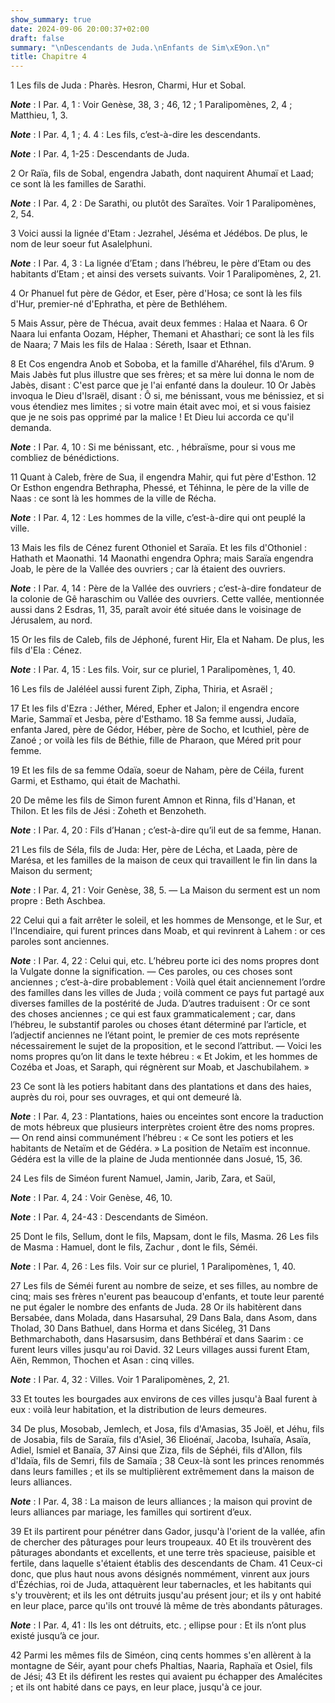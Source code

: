 ```yaml
---
show_summary: true
date: 2024-09-06 20:00:37+02:00
draft: false
summary: "\nDescendants de Juda.\nEnfants de Sim\xE9on.\n"
title: Chapitre 4
---
```





1 Les fils de Juda : Pharès. Hesron, Charmi, Hur et Sobal.

***Note*** :  I Par. 4, 1 : Voir Genèse, 38, 3 ; 46, 12 ; 1 Paralipomènes, 2, 4 ; Matthieu, 1, 3.

***Note*** :  I Par. 4, 1 ; 4. 4 : Les fils, c’est-à-dire les descendants.

***Note*** :  I Par. 4, 1-25 : Descendants de Juda.

2 Or Raïa, fils de Sobal, engendra Jabath, dont naquirent Ahumaï et Laad; ce sont là les familles de Sarathi.

***Note*** :  I Par. 4, 2 : De Sarathi, ou plutôt des Saraïtes. Voir 1 Paralipomènes, 2, 54.


3 Voici aussi la lignée d'Etam : Jezrahel, Jéséma et Jédébos. De plus, le nom de leur soeur fut Asalelphuni.

***Note*** :  I Par. 4, 3 : La lignée d’Etam ; dans l’hébreu, le père d’Etam ou des habitants d’Etam ; et ainsi des versets suivants. Voir 1 Paralipomènes, 2, 21.

4 Or Phanuel fut père de Gédor, et Eser, père d'Hosa; ce sont là les fils d'Hur, premier-né d'Ephratha, et père de Bethléhem.


5 Mais Assur, père de Thécua, avait deux femmes : Halaa et Naara. 6 Or Naara lui enfanta Oozam, Hépher, Themani et Ahasthari; ce sont là les fils de Naara; 7 Mais les fils de Halaa : Séreth, Isaar et Ethnan.


8 Et Cos engendra Anob et Soboba, et la famille d'Aharéhel, fils d'Arum. 9 Mais Jabès fut plus illustre que ses frères; et sa mère lui donna le nom de Jabès, disant : C'est parce que je l'ai enfanté dans la douleur. 10 Or Jabès invoqua le Dieu d'Israël, disant : Ô si, me bénissant, vous me bénissiez, et si vous étendiez mes limites ; si votre main était avec moi, et si vous faisiez que je ne sois pas opprimé par la malice ! Et Dieu lui accorda ce qu'il demanda.

***Note*** :  I Par. 4, 10 : Si me bénissant, etc. , hébraïsme, pour si vous me combliez de bénédictions.


11 Quant à Caleb, frère de Sua, il engendra Mahir, qui fut père d'Esthon. 12 Or Esthon engendra Bethrapha, Phessé, et Téhinna, le père de la ville de Naas : ce sont là les hommes de la ville de Récha.

***Note*** :  I Par. 4, 12 : Les hommes de la ville, c’est-à-dire qui ont peuplé la ville.


13 Mais les fils de Cénez furent Othoniel et Saraïa. Et les fils d'Othoniel : Hathath et Maonathi. 14 Maonathi engendra Ophra; mais Saraïa engendra Joab, le père de la Vallée des ouvriers ; car là étaient des ouvriers.

***Note*** :  I Par. 4, 14 : Père de la Vallée des ouvriers ; c’est-à-dire fondateur de la colonie de Gê haraschim ou Vallée des ouvriers. Cette vallée, mentionnée aussi dans 2 Esdras, 11, 35, paraît avoir été située dans le voisinage de Jérusalem, au nord.

15 Or les fils de Caleb, fils de Jéphoné, furent Hir, Ela et Naham. De plus, les fils d'Ela : Cénez.

***Note*** :  I Par. 4, 15 : Les fils. Voir, sur ce pluriel, 1 Paralipomènes, 1, 40.


16 Les fils de Jaléléel aussi furent Ziph, Zipha, Thiria, et Asraël ;


17 Et les fils d'Ezra : Jéther, Méred, Epher et Jalon; il engendra encore Marie, Sammaï et Jesba, père d'Esthamo. 18 Sa femme aussi, Judaïa, enfanta Jared, père de Gédor, Héber, père de Socho, et Icuthiel, père de Zanoé ; or voilà les fils de Béthie, fille de Pharaon, que Méred prit pour femme.


19 Et les fils de sa femme Odaïa, soeur de Naham, père de Céila, furent Garmi, et Esthamo, qui était de Machathi.


20 De même les fils de Simon furent Amnon et Rinna, fils d'Hanan, et Thilon. Et les fils de Jési : Zoheth et Benzoheth.

***Note*** :  I Par. 4, 20 : Fils d’Hanan ; c’est-à-dire qu’il eut de sa femme, Hanan.


21 Les fils de Séla, fils de Juda: Her, père de Lécha, et Laada, père de Marésa, et les familles de la maison de ceux qui travaillent le fin lin dans la Maison du serment;

***Note*** :  I Par. 4, 21 : Voir Genèse, 38, 5. ― La Maison du serment est un nom propre : Beth Aschbea.

22 Celui qui a fait arrêter le soleil, et les hommes de Mensonge, et le Sur, et l'Incendiaire, qui furent princes dans Moab, et qui revinrent à Lahem : or ces paroles sont anciennes.

***Note*** :  I Par. 4, 22 : Celui qui, etc. L’hébreu porte ici des noms propres dont la Vulgate donne la signification. ― Ces paroles, ou ces choses sont anciennes ; c’est-à-dire probablement : Voilà quel était anciennement l’ordre des familles dans les villes de Juda ; voilà comment ce pays fut partagé aux diverses familles de la postérité de Juda. D’autres traduisent : Or ce sont des choses anciennes ; ce qui est faux grammaticalement ; car, dans l’hébreu, le substantif paroles ou choses étant déterminé par l’article, et l’adjectif anciennes ne l’étant point, le premier de ces mots représente nécessairement le sujet de la proposition, et le second l’attribut. ― Voici les noms propres qu’on lit dans le texte hébreu : « Et Jokim, et les hommes de Cozéba et Joas, et Saraph, qui régnèrent sur Moab, et Jaschubilahem. »

23 Ce sont là les potiers habitant dans des plantations et dans des haies, auprès du roi, pour ses ouvrages, et qui ont demeuré là.

***Note*** :  I Par. 4, 23 : Plantations, haies ou enceintes sont encore la traduction de mots hébreux que plusieurs interprètes croient être des noms propres. ― On rend ainsi communément l’hébreu : « Ce sont les potiers et les habitants de Netaïm et de Gédéra. » La position de Netaïm est inconnue. Gédéra est la ville de la plaine de Juda mentionnée dans Josué, 15, 36.


24 Les fils de Siméon furent Namuel, Jamin, Jarib, Zara, et Saül,

***Note*** :  I Par. 4, 24 : Voir Genèse, 46, 10.

***Note*** :  I Par. 4, 24-43 : Descendants de Siméon.

25 Dont le fils, Sellum, dont le fils, Mapsam, dont le fils, Masma. 26 Les fils de Masma : Hamuel, dont le fils, Zachur , dont le fils, Séméi.

***Note*** :  I Par. 4, 26 : Les fils. Voir sur ce pluriel, 1 Paralipomènes, 1, 40.

27 Les fils de Séméi furent au nombre de seize, et ses filles, au nombre de cinq; mais ses frères n'eurent pas beaucoup d'enfants, et toute leur parenté ne put égaler le nombre des enfants de Juda. 28 Or ils habitèrent dans Bersabée, dans Molada, dans Hasarsuhal, 29 Dans Bala, dans Asom, dans Tholad, 30 Dans Bathuel, dans Horma et dans Sicéleg, 31 Dans Bethmarchaboth, dans Hasarsusim, dans Bethbéraï et dans Saarim : ce furent leurs villes jusqu'au roi David. 32 Leurs villages aussi furent Etam, Aën, Remmon, Thochen et Asan : cinq villes.

***Note*** :  I Par. 4, 32 : Villes. Voir 1 Paralipomènes, 2, 21.

33 Et toutes les bourgades aux environs de ces villes jusqu'à Baal furent à eux : voilà leur habitation, et la distribution de leurs demeures.


34 De plus, Mosobab, Jemlech, et Josa, fils d'Amasias, 35 Joël, et Jéhu, fils de Josabia, fils de Saraïa, fils d'Asiel, 36 Elioénaï, Jacoba, Isuhaïa, Asaïa, Adiel, Ismiel et Banaïa, 37 Ainsi que Ziza, fils de Séphéi, fils d'Allon, fils d'Idaïa, fils de Semri, fils de Samaïa ; 38 Ceux-là sont les princes renommés dans leurs familles ; et ils se multiplièrent extrêmement dans la maison de leurs alliances.

***Note*** :  I Par. 4, 38 : La maison de leurs alliances ; la maison qui provint de leurs alliances par mariage, les familles qui sortirent d’eux.

39 Et ils partirent pour pénétrer dans Gador, jusqu'à l'orient de la vallée, afin de chercher des pâturages pour leurs troupeaux. 40 Et ils trouvèrent des pâturages abondants et excellents, et une terre très spacieuse, paisible et fertile, dans laquelle s'étaient établis des descendants de Cham. 41 Ceux-ci donc, que plus haut nous avons désignés nommément, vinrent aux jours d'Ézéchias, roi de Juda, attaquèrent leur tabernacles, et les habitants qui s'y trouvèrent; et ils les ont détruits jusqu'au présent jour; et ils y ont habité en leur place, parce qu'ils ont trouvé là même de très abondants pâturages.

***Note*** :  I Par. 4, 41 : Ils les ont détruits, etc. ; ellipse pour : Et ils n’ont plus existé jusqu’à ce jour.


42 Parmi les mêmes fils de Siméon, cinq cents hommes s'en allèrent à la montagne de Séir, ayant pour chefs Phaltias, Naaria, Raphaïa et Osiel, fils de Jési; 43 Et ils défirent les restes qui avaient pu échapper des Amalécites ; et ils ont habité dans ce pays, en leur place, jusqu'à ce jour.

